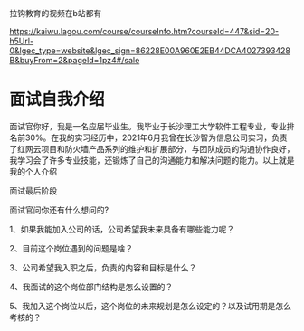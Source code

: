 拉钩教育的视频在b站都有



https://kaiwu.lagou.com/course/courseInfo.htm?courseId=447&sid=20-h5Url-0&lgec_type=website&lgec_sign=86228E00A960E2EB44DCA4027393428B&buyFrom=2&pageId=1pz4#/sale







# 面试自我介绍

面试官你好，我是一名应届毕业生。我毕业于长沙理工大学软件工程专业，专业排名前30%。在我的实习经历中，2021年6月我曾在长沙智为信息公司实习，负责了红网云项目和防火墙产品系列的维护和扩展部分，与团队成员的沟通协作良好，我学习会了许多专业技能，还锻炼了自己的沟通能力和解决问题的能力。以上就是我的个人介绍



面试最后阶段

面试官问你还有什么想问的?

1、如果我能加入公司的话，公司希望我未来具备有哪些能力呢？

2、目前这个岗位遇到的问题是啥？

3、公司希望我入职之后，负责的内容和目标是什么？

4、我面试的这个岗位部门结构是怎么设置的？

5、我加入这个岗位以后，这个岗位的未来规划是怎么设定的？以及试用期是怎么考核的？